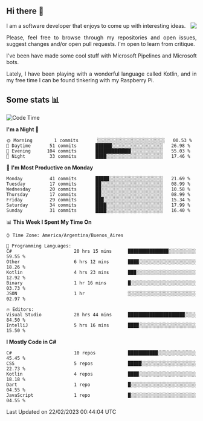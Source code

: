 ## Hi there :slightly_smiling_face:

<img src="https://github-readme-stats.vercel.app/api?username=victorgrycuk&show_icons=true&count_private=true&title_color=F7941E&icon_color=F7941E" align="right">

<p align="justify">
I am a software developer that enjoys to come up with interesting ideas.
<p/>

<p align= "justify">
Please, feel free to browse through my repositories and open issues, suggest changes and/or open pull requests. I'm open to learn from critique.
<p/>


<p align= "justify">
I've been have made some cool stuff with Microsoft Pipelines and Microsoft bots.
<p/>

<p align= "justify">
Lately, I have been playing with a wonderful language called Kotlin, and in my free time I can be found tinkering with my Raspberry Pi.
<p/>

## Some stats :bar_chart:
<!--START_SECTION:waka-->
![Code Time](http://img.shields.io/badge/Code%20Time-1%2C403%20hrs%2022%20mins-blue)

**I'm a Night 🦉** 

```text
🌞 Morning        1 commits       ░░░░░░░░░░░░░░░░░░░░░░░░░   00.53 % 
🌆 Daytime       51 commits       ██████░░░░░░░░░░░░░░░░░░░   26.98 % 
🌃 Evening      104 commits       █████████████░░░░░░░░░░░░   55.03 % 
🌙 Night         33 commits       ████░░░░░░░░░░░░░░░░░░░░░   17.46 % 

```
📅 **I'm Most Productive on Monday** 

```text
Monday          41 commits       █████░░░░░░░░░░░░░░░░░░░░   21.69 % 
Tuesday         17 commits       ██░░░░░░░░░░░░░░░░░░░░░░░   08.99 % 
Wednesday       20 commits       ██░░░░░░░░░░░░░░░░░░░░░░░   10.58 % 
Thursday        17 commits       ██░░░░░░░░░░░░░░░░░░░░░░░   08.99 % 
Friday          29 commits       ███░░░░░░░░░░░░░░░░░░░░░░   15.34 % 
Saturday        34 commits       ████░░░░░░░░░░░░░░░░░░░░░   17.99 % 
Sunday          31 commits       ████░░░░░░░░░░░░░░░░░░░░░   16.40 % 

```


📊 **This Week I Spent My Time On** 

```text
⌚︎ Time Zone: America/Argentina/Buenos_Aires

💬 Programming Languages: 
C#                       20 hrs 15 mins      ███████████████░░░░░░░░░░   59.55 % 
Other                    6 hrs 12 mins       ████░░░░░░░░░░░░░░░░░░░░░   18.26 % 
Kotlin                   4 hrs 23 mins       ███░░░░░░░░░░░░░░░░░░░░░░   12.92 % 
Binary                   1 hr 16 mins        █░░░░░░░░░░░░░░░░░░░░░░░░   03.73 % 
JSON                     1 hr                ░░░░░░░░░░░░░░░░░░░░░░░░░   02.97 % 

🔥 Editors: 
Visual Studio            28 hrs 44 mins      █████████████████████░░░░   84.50 % 
IntelliJ                 5 hrs 16 mins       ████░░░░░░░░░░░░░░░░░░░░░   15.50 % 

```

**I Mostly Code in C#** 

```text
C#                       10 repos            ███████████░░░░░░░░░░░░░░   45.45 % 
CSS                      5 repos             █████░░░░░░░░░░░░░░░░░░░░   22.73 % 
Kotlin                   4 repos             ████░░░░░░░░░░░░░░░░░░░░░   18.18 % 
Dart                     1 repo              █░░░░░░░░░░░░░░░░░░░░░░░░   04.55 % 
JavaScript               1 repo              █░░░░░░░░░░░░░░░░░░░░░░░░   04.55 % 

```



 Last Updated on 22/02/2023 00:44:04 UTC
<!--END_SECTION:waka-->
